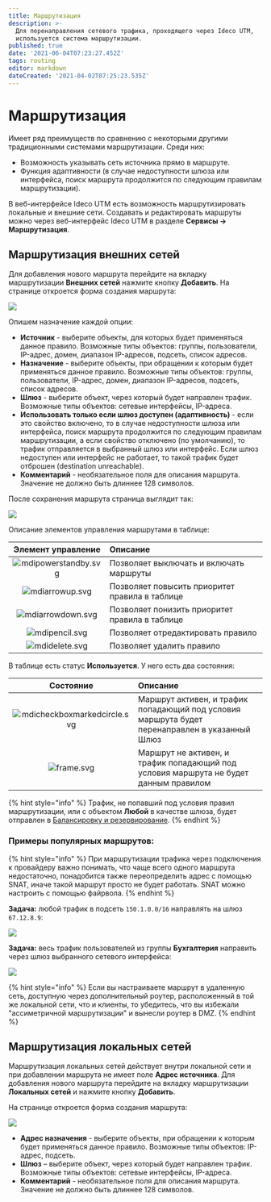 ```yaml
---
title: Маршрутизация
description: >-
  Для перенаправления сетевого трафика, проходящего через Ideco UTM,
  используется система маршрутизации.
published: true
date: '2021-06-04T07:23:27.452Z'
tags: routing
editor: markdown
dateCreated: '2021-04-02T07:25:23.535Z'
---
```


# Маршрутизация

Имеет ряд преимуществ по сравнению с некоторыми другими традиционными системами маршрутизации. Среди них:

* Возможность указывать сеть источника прямо в маршруте.
* Функция адаптивности \(в случае недоступности шлюза или интерфейса, поиск маршрута продолжится по следующим правилам маршрутизации\).

В веб-интерфейсе Ideco UTM есть возможность маршрутизировать локальные и внешние сети. Создавать и редактировать маршруты можно через веб-интерфейс Ideco UTM в разделе **Сервисы -&gt; Маршрутизация**.

## Маршрутизация внешних сетей

Для добавления нового маршрута перейдите на вкладку маршрутизации **Внешних сетей** нажмите кнопку **Добавить**. На странице откроется форма создания маршрута:

![](../.gitbook/assets/route_out_net.png)

Опишем назначение каждой опции:

* **Источник** - выберите объекты, для которых будет применяться данное правило. Возможные типы объектов: группы, пользователи, IP-адрес, домен, диапазон IP-адресов, подсеть, список адресов.
* **Назначение** - выберите объекты, при обращении к которым будет применяться данное правило. Возможные типы объектов: группы, пользователи, IP-адрес, домен, диапазон IP-адресов, подсеть, список адресов.
* **Шлюз** - выберите объект, через который будет направлен трафик. Возможные типы объектов: сетевые интерфейсы, IP-адреса.
* **Использовать только если шлюз доступен \(адаптивность\)** - если это свойство включено, то в случае недоступности шлюза или интерфейса, поиск маршрута продолжится по следующим правилам маршрутизации, а если свойство отключено \(по умолчанию\), то трафик отправляется в выбранный шлюз или интерфейс. Если шлюз недоступен или интерфейс не работает, то такой трафик будет отброшен \(destination unreachable\).
* **Комментарий** - необязательное поля для описания маршрута. Значение не должно быть длиннее 128 символов.

После сохранения маршрута страница выглядит так:

![](../.gitbook/assets/route_table.png)

Описание элементов управления маршрутами в таблице:

| Элемент управление | Описание |
| :---: | :--- |
| ![mdipowerstandby.svg](../.gitbook/assets/mdipowerstandby.svg) | Позволяет выключать и включать маршруты |
| ![mdiarrowup.svg](../.gitbook/assets/mdiarrowup.svg) | Позволяет повысить приоритет правила в таблице |
| ![mdiarrowdown.svg](../.gitbook/assets/mdiarrowdown.svg) | Позволяет понизить приоритет правила в таблице |
| ![mdipencil.svg](../.gitbook/assets/mdipencil.svg) | Позволяет отредактировать правило |
| ![mdidelete.svg](../.gitbook/assets/mdidelete.svg) | Позволяет удалить правило |

В таблице есть статус **Используется**. У него есть два состояния:

| Состояние | Описание |
| :---: | :--- |
| ![mdicheckboxmarkedcircle.svg](../.gitbook/assets/mdicheckboxmarkedcircle.svg) | Маршрут активен, и трафик попадающий под условия маршрута будет перенаправлен в указанный Шлюз |
| ![frame.svg](../.gitbook/assets/frame.svg) | Маршрут не активен, и трафик попадающий под условия маршрута не будет данным правилом |

{% hint style="info" %}
Трафик, не попавший под условия правил маршрутизации, или с объектом **Любой** в качестве шлюза, будет отправлен в [Балансировку и резервирование](https://github.com/ideco-team/docsUTM/tree/c6fdc8e9437797db7478b8404ef059e57173d3af/Настройка/Подключение-к-провайдеру/Одновременное-подключение-к-нескольким-провайдерам/README.md).
{% endhint %}

### Примеры популярных маршрутов:

{% hint style="info" %}
При маршрутизации трафика через подключения к провайдеру важно понимать, что чаще всего одного маршрута недостаточно, понадобится также переопределить адрес с помощью SNAT, иначе такой маршрут просто не будет работать. SNAT можно настроить с помощью файрвола.
{% endhint %}

**Задача:** любой трафик в подсеть `150.1.0.0/16` направлять на шлюз `67.12.8.9`: 

![](../.gitbook/assets/route_123%20%281%29.png)

**Задача:** весь трафик пользователей из группы **Бухгалтерия** направить через шлюз выбранного сетевого интерфейса:

![](../.gitbook/assets/route_12345.png)

{% hint style="info" %}
Если вы настраиваете маршрут в удаленную сеть, доступную через дополнительный роутер, расположенный в той же локальной сети, что и клиенты, то убедитесь, что вы избежали "ассиметричной маршрутизации" и вынесли роутер в DMZ. 
{% endhint %}

## Маршрутизация локальных сетей

Маршрутизация локальных сетей действует внутри локальной сети и при добавлении маршрута не имеет поле **Адрес источника**. Для добавления нового маршрута перейдите на вкладку маршрутизации **Локальных сетей** и нажмите кнопку **Добавить**.

На странице откроется форма создания маршрута:

![](../.gitbook/assets/route_local.png)

* **Адрес назначения** - выберите объекты, при обращении к которым будет применяться данное правило. Возможные типы объектов: IP-адрес, подсеть.
* **Шлюз** – выберите объект, через который будет направлен трафик. Возможные типы объектов: сетевые интерфейсы, IP-адреса.
* **Комментарий** - необязательное поля для описания маршрута. Значение не должно быть длиннее 128 символов.

